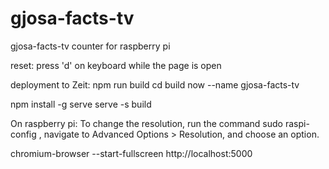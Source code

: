 # gjosa-facts-tv
gjosa-facts-tv counter for raspberry pi

reset: 
press 'd' on keyboard while the page is open

deployment to Zeit:
npm run build
cd build
now --name gjosa-facts-tv

npm install -g serve
serve -s build

On raspberry pi:
To change the resolution, run the command sudo raspi-config , navigate to Advanced Options > Resolution, and choose an option.

chromium-browser --start-fullscreen http://localhost:5000
